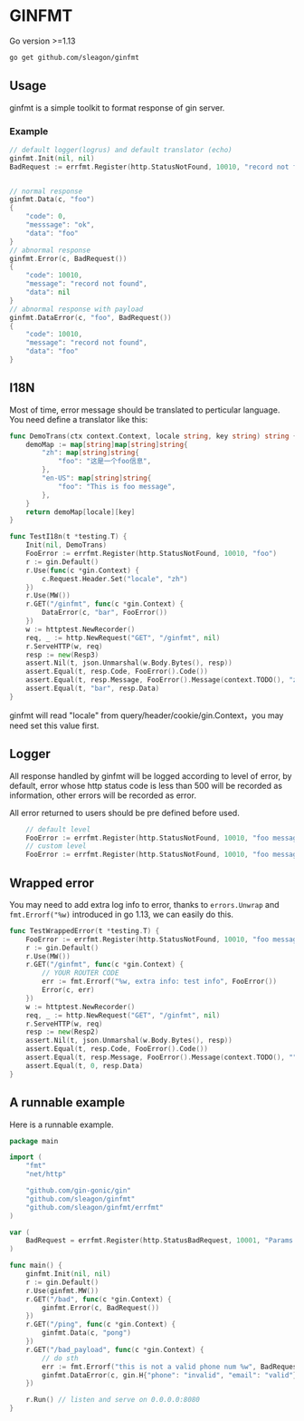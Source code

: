 # GINFMT

Go version >=1.13

```bash
go get github.com/sleagon/ginfmt
```

## Usage

ginfmt is a simple toolkit to format response of gin server.

### Example

```GO
// default logger(logrus) and default translator (echo)
ginfmt.Init(nil, nil)
BadRequest := errfmt.Register(http.StatusNotFound, 10010, "record not found")


// normal response
ginfmt.Data(c, "foo")
{
	"code": 0,
	"messsage": "ok",
	"data": "foo"
}
// abnormal response
ginfmt.Error(c, BadRequest())
{
	"code": 10010,
	"message": "record not found",
	"data": nil
}
// abnormal response with payload
ginfmt.DataError(c, "foo", BadRequest())
{
	"code": 10010,
	"message": "record not found",
    "data": "foo"
}
```

## I18N

Most of time, error message should be translated to perticular language. You need define a translator like this:

```GO
func DemoTrans(ctx context.Context, locale string, key string) string {
	demoMap := map[string]map[string]string{
		"zh": map[string]string{
			"foo": "这是一个foo信息",
		},
		"en-US": map[string]string{
			"foo": "This is foo message",
		},
	}
	return demoMap[locale][key]
}

func TestI18n(t *testing.T) {
	Init(nil, DemoTrans)
	FooError := errfmt.Register(http.StatusNotFound, 10010, "foo")
	r := gin.Default()
	r.Use(func(c *gin.Context) {
		c.Request.Header.Set("locale", "zh")
	})
	r.Use(MW())
	r.GET("/ginfmt", func(c *gin.Context) {
		DataError(c, "bar", FooError())
	})
	w := httptest.NewRecorder()
	req, _ := http.NewRequest("GET", "/ginfmt", nil)
	r.ServeHTTP(w, req)
	resp := new(Resp3)
	assert.Nil(t, json.Unmarshal(w.Body.Bytes(), resp))
	assert.Equal(t, resp.Code, FooError().Code())
	assert.Equal(t, resp.Message, FooError().Message(context.TODO(), "zh"))
	assert.Equal(t, "bar", resp.Data)
}
```

ginfmt will read "locale" from query/header/cookie/gin.Context，you may need set this value first.

## Logger

All response handled by ginfmt will be logged according to level of error, by default, error whose http status code is 
less than 500 will be recorded as information, other errors will be recorded as error.

All error returned to users should be pre defined before used.

```GO
    // default level
	FooError := errfmt.Register(http.StatusNotFound, 10010, "foo message")
	// custom level
	FooError := errfmt.Register(http.StatusNotFound, 10010, "foo message", errfmt.LevelError)
``` 

## Wrapped error

You may need to add extra log info to error, thanks to `errors.Unwrap` and `fmt.Errorf("%w)` introduced in go 1.13, we
can easily do this.

```GO
func TestWrappedError(t *testing.T) {
	FooError := errfmt.Register(http.StatusNotFound, 10010, "foo message")
	r := gin.Default()
	r.Use(MW())
	r.GET("/ginfmt", func(c *gin.Context) {
		// YOUR ROUTER CODE
		err := fmt.Errorf("%w, extra info: test info", FooError())
		Error(c, err)
	})
	w := httptest.NewRecorder()
	req, _ := http.NewRequest("GET", "/ginfmt", nil)
	r.ServeHTTP(w, req)
	resp := new(Resp2)
	assert.Nil(t, json.Unmarshal(w.Body.Bytes(), resp))
	assert.Equal(t, resp.Code, FooError().Code())
	assert.Equal(t, resp.Message, FooError().Message(context.TODO(), ""))
	assert.Equal(t, 0, resp.Data)
}
```

## A runnable example

Here is a runnable example.

```go
package main

import (
	"fmt"
	"net/http"

	"github.com/gin-gonic/gin"
	"github.com/sleagon/ginfmt"
	"github.com/sleagon/ginfmt/errfmt"
)

var (
	BadRequest = errfmt.Register(http.StatusBadRequest, 10001, "Params is invalid")
)

func main() {
	ginfmt.Init(nil, nil)
	r := gin.Default()
	r.Use(ginfmt.MW())
	r.GET("/bad", func(c *gin.Context) {
		ginfmt.Error(c, BadRequest())
	})
	r.GET("/ping", func(c *gin.Context) {
		ginfmt.Data(c, "pong")
	})
	r.GET("/bad_payload", func(c *gin.Context) {
		// do sth
		err := fmt.Errorf("this is not a valid phone num %w", BadRequest())
		ginfmt.DataError(c, gin.H{"phone": "invalid", "email": "valid"}, err)
	})

	r.Run() // listen and serve on 0.0.0.0:8080
}
```

